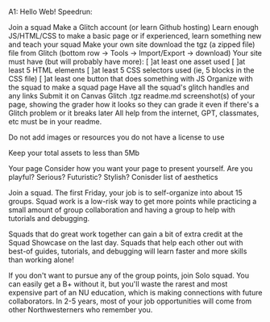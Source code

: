 A1: Hello Web!
Speedrun:

Join a squad
Make a Glitch account (or learn Github hosting)
Learn enough JS/HTML/CSS to make a basic page
or if experienced, learn something new and teach your squad
Make your own site
download the tgz (a zipped file) file from Glitch
(bottom row -> Tools -> Import/Export -> download)
Your site must have (but will probably have more):
    [ ]at least one asset used
    [ ]at least 5 HTML elements
    [ ]at least 5 CSS selectors used (ie, 5 blocks in the CSS file)
    [ ]at least one button that does something with JS
Organize with the squad to make a squad page
Have all the squad's glitch handles and any links
Submit it on Canvas
Glitch .tgz
readme.md
screenshot(s) of your page, showing the grader how it looks so they can grade it even if there's a Glitch problem or it breaks later
All help from the internet, GPT, classmates, etc must be in your readme.

Do not add images or resources you do not have a license to use

Keep your total assets to less than 5Mb

Your page
Consider how you want your page to present yourself. Are you playful? Serious? Futuristic? Stylish? Conisder list of aesthetics

Join a squad. The first Friday, your job is to self-organize into about 15 groups. Squad work is a low-risk way to get more points while practicing a small amount of group collaboration and having a group to help with tutorials and debugging.

Squads that do great work together can gain a bit of extra credit at the Squad Showcase on the last day. Squads that help each other out with best-of guides, tutorials, and debugging will learn faster and more skills than working alone!

If you don't want to pursue any of the group points, join Solo squad. You can easily get a B+ without it, but you'll waste the rarest and most expensive part of an NU education, which is making connections with future collaborators. In 2-5 years, most of your job opportunities will come from other Northwesterners who remember you.
